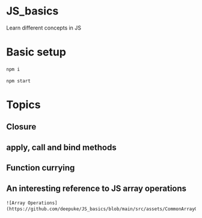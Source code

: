 # JS_basics
Learn different concepts in JS

# Basic setup

`npm i`

`npm start`


# Topics

## Closure

## apply, call and bind methods
## Function currying

## An interesting reference to JS array operations
    ![Array Operations](https://github.com/deepuke/JS_basics/blob/main/src/assets/CommonArrayOperations.png)

